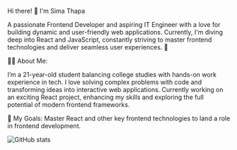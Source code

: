 Hi there! 👋 I'm Sima Thapa

A passionate Frontend Developer and aspiring IT Engineer with a love for building dynamic and user-friendly web applications. Currently, I'm diving deep into React and JavaScript, constantly striving to master frontend technologies and deliver seamless user experiences. 🚀

🧑‍💻 About Me:

I’m a 21-year-old student balancing college studies with hands-on work experience in tech.
I love solving complex problems with code and transforming ideas into interactive web applications.
Currently working on an exciting React project, enhancing my skills and exploring the full potential of modern frontend frameworks.

🎯 My Goals:
Master React and other key frontend technologies to land a role in frontend development.


![GitHub stats](https://github-readme-stats.vercel.app/api?username=SimaThapa&show_icons=true&hide_title=true)
